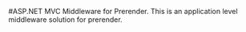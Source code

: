 #ASP.NET MVC Middleware for Prerender. 
This is an application level middleware solution for prerender.
